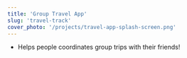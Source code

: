 ```yaml
---
title: 'Group Travel App'
slug: 'travel-track'
cover_photo: '/projects/travel-app-splash-screen.png'
---
```


- Helps people coordinates group trips with their friends!
